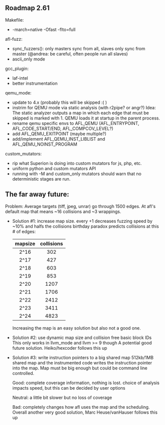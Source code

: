 ## Roadmap 2.61

Makefile:
 - -march=native -Ofast -flto=full

afl-fuzz:
 - sync_fuzzers(): only masters sync from all, slaves only sync from master
   (@andrea: be careful, often people run all slaves)
 - ascii_only mode

gcc_plugin:
 - laf-intel
 - better instrumentation

qemu_mode:
 - update to 4.x (probably this will be skipped :( )
 - instrim for QEMU mode via static analysis (with r2pipe? or angr?)
   Idea: The static analyzer outputs a map in which each edge that must be
   skipped is marked with 1. QEMU loads it at startup in the parent process.
 - rename qemu specific envs to AFL_QEMU (AFL_ENTRYPOINT, AFL_CODE_START/END, AFL_COMPCOV_LEVEL?)
 - add AFL_QEMU_EXITPOINT (maybe multiple?)
 - add/implement AFL_QEMU_INST_LIBLIST and AFL_QEMU_NOINST_PROGRAM

custom_mutators:
 - rip what Superion is doing into custom mutators for js, php, etc.
 - uniform python and custom mutators API
 - running with -M and custom_only mutators should warn that no deterministic stages are run.


## The far away future:

Problem: Average targets (tiff, jpeg, unrar) go through 1500 edges.
         At afl's default map that means ~16 collisions and ~3 wrappings.

 - Solution #1: increase map size.
    every +1 decreases fuzzing speed by ~10% and halfs the collisions
    birthday paradox predicts collisions at this # of edges:
    
    | mapsize | collisions |
    | :-----: | :--------: |
    | 2^16    | 302        |
    | 2^17    | 427        |
    | 2^18    | 603        |
    | 2^19    | 853        |
    | 2^20    | 1207       |
    | 2^21    | 1706       |
    | 2^22    | 2412       |
    | 2^23    | 3411       |
    | 2^24    | 4823       |

    Increasing the map is an easy solution but also not a good one.

 - Solution #2: use dynamic map size and collision free basic block IDs
    This only works in llvm_mode and llvm >= 9 though
    A potential good future solution. Heiko/hexcoder follows this up

 - Solution #3: write instruction pointers to a big shared map
    512kb/1MB shared map and the instrumented code writes the instruction
    pointer into the map. Map must be big enough but could be command line
    controlled.
    
    Good: complete coverage information, nothing is lost. choice of analysis
          impacts speed, but this can be decided by user options
    
    Neutral: a little bit slower but no loss of coverage
    
    Bad: completely changes how afl uses the map and the scheduling.
    Overall another very good solution, Marc Heuse/vanHauser follows this up
    
